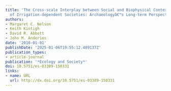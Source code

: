 ```yaml
---
title: 'The Cross-scale Interplay between Social and Biophysical Context and the Vulnerability
  of Irrigation-dependent Societies: Archaeologyâ€™s Long-term Perspective'
authors:
- Margaret C. Nelson
- Keith Kintigh
- David R. Abbott
- John M. Anderies
date: '2010-01-01'
publishDate: '2025-01-06T19:55:12.489137Z'
publication_types:
- article-journal
publication: '*Ecology and Society*'
doi: 10.5751/es-03389-150331
links:
- name: URL
  url: http://dx.doi.org/10.5751/es-03389-150331
---
```

